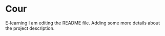 # Cour
E-learning
I am editing the README file. Adding some more details about the project description.

